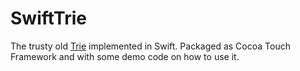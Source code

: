 SwiftTrie
=========

The trusty old [Trie](http://en.wikipedia.org/wiki/Trie "Trie") implemented in Swift. Packaged as Cocoa Touch Framework and with some demo code on how to use it.
